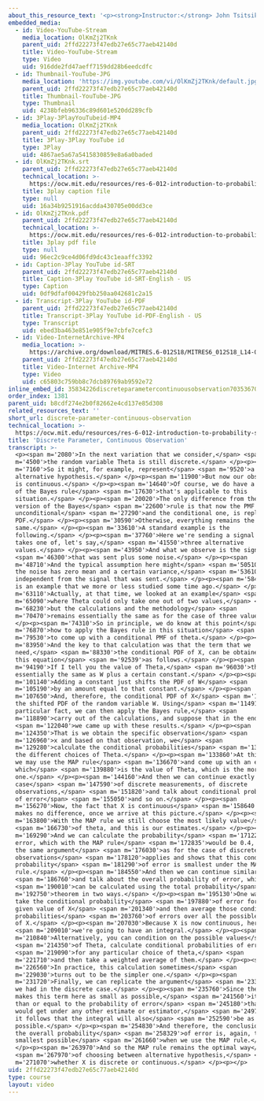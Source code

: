 ```yaml
---
about_this_resource_text: '<p><strong>Instructor:</strong> John Tsitsiklis</p>'
embedded_media:
  - id: Video-YouTube-Stream
    media_location: OlKmZj2TKnk
    parent_uid: 2ffd22273f47edb27e65c77aeb42140d
    title: Video-YouTube-Stream
    type: Video
    uid: 916dde2fd47aeff7159dd28b6eedcdfc
  - id: Thumbnail-YouTube-JPG
    media_location: 'https://img.youtube.com/vi/OlKmZj2TKnk/default.jpg'
    parent_uid: 2ffd22273f47edb27e65c77aeb42140d
    title: Thumbnail-YouTube-JPG
    type: Thumbnail
    uid: 4238bfeb96336c89d601e520dd289cfb
  - id: 3Play-3PlayYouTubeid-MP4
    media_location: OlKmZj2TKnk
    parent_uid: 2ffd22273f47edb27e65c77aeb42140d
    title: 3Play-3Play YouTube id
    type: 3Play
    uid: 4867ae5a67a5415830859e8a6a0baded
  - id: OlKmZj2TKnk.srt
    parent_uid: 2ffd22273f47edb27e65c77aeb42140d
    technical_location: >-
      https://ocw.mit.edu/resources/res-6-012-introduction-to-probability-spring-2018/part-ii-inference-limit-theorems/discrete-parameter-continuous-observation/OlKmZj2TKnk.srt
    title: 3play caption file
    type: null
    uid: 16a34b9251916acdda430705e00dd3ce
  - id: OlKmZj2TKnk.pdf
    parent_uid: 2ffd22273f47edb27e65c77aeb42140d
    technical_location: >-
      https://ocw.mit.edu/resources/res-6-012-introduction-to-probability-spring-2018/part-ii-inference-limit-theorems/discrete-parameter-continuous-observation/OlKmZj2TKnk.pdf
    title: 3play pdf file
    type: null
    uid: 96ec2c9ce4d06fd9dc43c1eaaffc3392
  - id: Caption-3Play YouTube id-SRT
    parent_uid: 2ffd22273f47edb27e65c77aeb42140d
    title: Caption-3Play YouTube id-SRT-English - US
    type: Caption
    uid: 0df9dfaf00429fbb250aa042681c2a15
  - id: Transcript-3Play YouTube id-PDF
    parent_uid: 2ffd22273f47edb27e65c77aeb42140d
    title: Transcript-3Play YouTube id-PDF-English - US
    type: Transcript
    uid: ebed3ba463e851e905f9e7cbfe7cefc3
  - id: Video-InternetArchive-MP4
    media_location: >-
      https://archive.org/download/MITRES.6-012S18/MITRES6_012S18_L14-06_300k.mp4
    parent_uid: 2ffd22273f47edb27e65c77aeb42140d
    title: Video-Internet Archive-MP4
    type: Video
    uid: c65803c759bb8c7dcb89769ab9592e72
inline_embed_id: 35834226discreteparametercontinuousobservation70353670
order_index: 1381
parent_uid: b8cdf274e2b0f82662e4cd137e85d308
related_resources_text: ''
short_url: discrete-parameter-continuous-observation
technical_location: >-
  https://ocw.mit.edu/resources/res-6-012-introduction-to-probability-spring-2018/part-ii-inference-limit-theorems/discrete-parameter-continuous-observation
title: 'Discrete Parameter, Continuous Observation'
transcript: >-
  <p><span m='2080'>In the next variation that we consider,</span> <span
  m='4500'>the random variable Theta is still discrete.</span> </p><p><span
  m='7160'>So it might, for example, represent</span> <span m='9520'>a number of
  alternative hypothesis.</span> </p><p><span m='11900'>But now our observation
  is continuous.</span> </p><p><span m='14640'>Of course, we do have a variation
  of the Bayes rule</span> <span m='17630'>that's applicable to this
  situation.</span> </p><p><span m='20020'>The only difference from the previous
  version of the Bayes</span> <span m='22600'>rule is that now the PMF of X, the
  unconditional</span> <span m='27290'>and the conditional one, is replaced by a
  PDF.</span> </p><p><span m='30590'>Otherwise, everything remains the
  same.</span> </p><p><span m='33610'>A standard example is the
  following.</span> </p><p><span m='37760'>Here we're sending a signal that
  takes one of, let's say,</span> <span m='41550'>three alternative
  values.</span> </p><p><span m='43950'>And what we observe is the signal</span>
  <span m='46300'>that was sent plus some noise.</span> </p><p><span
  m='48710'>And the typical assumption here might</span> <span m='50510'>be that
  the noise has zero mean and a certain variance,</span> <span m='53610'>and is
  independent from the signal that was sent.</span> </p><p><span m='58480'>This
  is an example that we more or less studied some time ago.</span> </p><p><span
  m='63110'>Actually, at that time, we looked at an example</span> <span
  m='65090'>where Theta could only take one out of two values,</span> <span
  m='68230'>but the calculations and the methodology</span> <span
  m='70470'>remains essentially the same as for the case of three values.</span>
  </p><p><span m='74310'>So in principle, we do know at this point</span> <span
  m='76870'>how to apply the Bayes rule in this situation</span> <span
  m='79530'>to come up with a conditional PMF of theta.</span> </p><p><span
  m='83950'>And the key to that calculation was that the term that we
  need,</span> <span m='88330'>the conditional PDF of X, can be obtained from
  this equation</span> <span m='92539'>as follows.</span> </p><p><span
  m='94190'>If I tell you the value of Theta,</span> <span m='96030'>then X is
  essentially the same as W plus a certain constant.</span> </p><p><span
  m='101140'>Adding a constant just shifts the PDF of W</span> <span
  m='105190'>by an amount equal to that constant.</span> </p><p><span
  m='107650'>And, therefore, the conditional PDF of X</span> <span m='110360'>is
  the shifted PDF of the random variable W. Using</span> <span m='114910'>this
  particular fact, we can then apply the Bayes rule,</span> <span
  m='118890'>carry out of the calculations, and suppose that in the end</span>
  <span m='122040'>we came up with these results.</span> </p><p><span
  m='124350'>That is we obtain the specific observation</span> <span
  m='126960'>x and based on that observation, we</span> <span
  m='129280'>calculate the conditional probabilities</span> <span m='131470'>of
  the different choices of Theta.</span> </p><p><span m='133860'>At this point,
  we may use the MAP rule</span> <span m='136670'>and come up with an estimate
  which</span> <span m='139880'>is the value of Theta, which is the more likely
  one.</span> </p><p><span m='144160'>And then we can continue exactly as in the
  case</span> <span m='147590'>of discrete measurements, of discrete
  observations,</span> <span m='151820'>and talk about conditional probabilities
  of error</span> <span m='155050'>and so on.</span> </p><p><span
  m='156270'>Now, the fact that X is continuous</span> <span m='158640'>really
  makes no difference, once we arrive at this picture.</span> </p><p><span
  m='163800'>With the MAP rule we still choose the most likely value</span>
  <span m='166730'>of theta, and this is our estimates.</span> </p><p><span
  m='169290'>And we can calculate the probability</span> <span m='171220'>of
  error, which with the MAP rule</span> <span m='172835'>would be 0.4, exactly
  the same argument</span> <span m='176030'>as for the case of discrete
  observations</span> <span m='178120'>applies and shows that this conditional
  probability</span> <span m='181290'>of error is smallest under the MAP
  rule.</span> </p><p><span m='184550'>And then we can continue similarly</span>
  <span m='186760'>and talk about the overall probability of error, which</span>
  <span m='190010'>can be calculated using the total probability</span> <span
  m='192750'>theorem in two ways.</span> </p><p><span m='195130'>One way is to
  take the conditional probability</span> <span m='197880'>of error for any
  given value of X</span> <span m='201340'>and then average those conditional
  probabilities</span> <span m='203760'>of errors over all the possible choices
  of X.</span> </p><p><span m='207030'>Because X is now continuous, here</span>
  <span m='209010'>we're going to have an integral.</span> </p><p><span
  m='210840'>Alternatively, you can condition on the possible values</span>
  <span m='214350'>of Theta, calculate conditional probabilities of error</span>
  <span m='219090'>for any particular choice of theta,</span> <span
  m='221710'>and then take a weighted average of them.</span> </p><p><span
  m='226560'>In practice, this calculation sometimes</span> <span
  m='229030'>turns out to be the simpler one.</span> </p><p><span
  m='231720'>Finally, we can replicate the argument</span> <span m='233930'>that
  we had in the discrete case.</span> </p><p><span m='235760'>Since the MAP rule
  makes this term here as small as possible,</span> <span m='241560'>it is less
  than or equal to the probability of error</span> <span m='245180'>that you
  would get under any other estimate or estimator,</span> <span m='249740'>then
  it follows that the integral will also</span> <span m='252590'>be as small as
  possible.</span> </p><p><span m='254830'>And therefore, the conclusion is that
  the overall probability</span> <span m='258329'>of error is, again, the
  smallest possible</span> <span m='261660'>when we use the MAP rule.</span>
  </p><p><span m='263970'>And so the MAP rule remains the optimal way</span>
  <span m='267970'>of choosing between alternative hypothesis,</span> <span
  m='271070'>whether X is discrete or continuous.</span> </p><p></p>
uid: 2ffd22273f47edb27e65c77aeb42140d
type: course
layout: video
---
```

